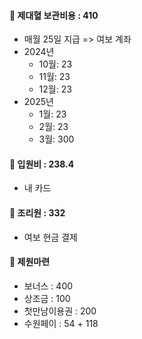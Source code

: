 #### 👶 제대혈 보관비용 : 410

- 매월 25일 지급 => 여보 계좌
- 2024년
	- 10월: 23
	- 11월: 23
	- 12월: 23
- 2025년
	- 1월: 23
	- 2월: 23
	- 3월: 300

#### 🏥 입원비 : 238.4

- 내 카드

#### 🏡 조리원 : 332

- 여보 현금 결제 

#### 🏦 제원마련

- 보너스 : 400
- 상조금 : 100
- 첫만남이용권 : 200
- 수원페이 : 54 + 118